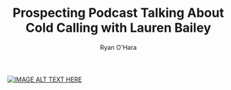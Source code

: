 ﻿---
layout: blog
title: Prospecting Podcast Talking About Cold Calling with Lauren Bailey
description: It was only a matter of time before Lauren Bailey and I would get in a Zoom room and jam about prospecting. Lauren, also known as LB in the sales world, is one of the best cold callers in the world. Factor8 has trained thousands of reps with cold calling, so we went deep inside her mind to understand how to actually turn a cold call into a warm and fuzzy call. Listen below
coverImage: /img/Capture-1.png
publishDate: Apr 25, 2018

author: Ryan O'Hara
authorProfile:  Ryan O'Hara has been an early employee at several startups helping them with marketing and prospecting tactics, including Dyn who was acquired by Oracle for $600+ million in 2016. He's had prospecting campaigns featured in Fortune, Mashable, and TheNextWeb. Ryan specializes in branding, business development, prospecting, and coaching people on how to make good digital first impressions. He also mentors two accelerators, The Iron Yard and The Alpha Loft, and hosts The Prospecting Podcast.
authorImage: /img/Ryan-OHara-Headshot.png
---


[![IMAGE ALT TEXT HERE](/img/highFivesWithLauren.png)](https://w.soundcloud.com/player/?visual=true&amp;url=https%3A%2F%2Fapi.soundcloud.com%2Ftracks%2F435155181&amp)	
